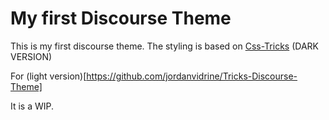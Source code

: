 # My first Discourse Theme
This is my first discourse theme. The styling is based on [Css-Tricks](https://www.css-tricks.com) (DARK VERSION)

For (light version)[https://github.com/jordanvidrine/Tricks-Discourse-Theme]

It is a WIP.
